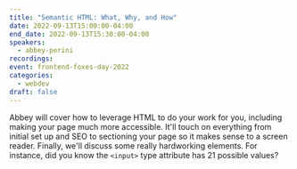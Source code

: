 ```yaml
---
title: "Semantic HTML: What, Why, and How"
date: 2022-09-13T15:00:00-04:00
end_date: 2022-09-13T15:30:00-04:00
speakers:
  - abbey-perini
recordings:
event: frontend-foxes-day-2022
categories:
  - webdev
draft: false
---
```


Abbey will cover how to leverage HTML to do your work for you, including making your page much more accessible. It'll touch on everything from initial set up and SEO to sectioning your page so it makes sense to a screen reader. Finally, we'll discuss some really hardworking elements. For instance, did you know the `<input>` type attribute has 21 possible values?
